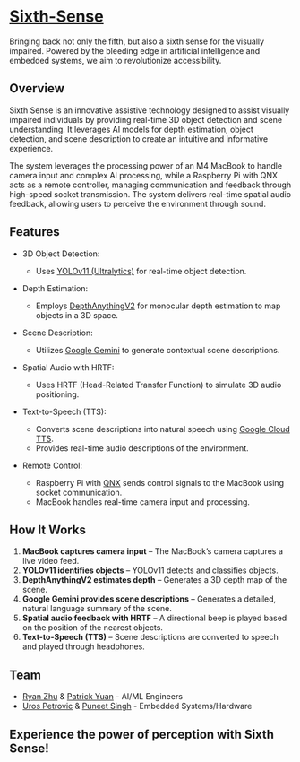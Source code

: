 # [Sixth-Sense]([url](https://devpost.com/software/sixth-sense-eczxnv))

Bringing back not only the fifth, but also a sixth sense for the visually impaired. Powered by the bleeding edge in artificial intelligence and embedded systems, we aim to revolutionize accessibility.

## Overview

Sixth Sense is an innovative assistive technology designed to assist visually impaired individuals by providing real-time 3D object detection and scene understanding. It leverages AI models for depth estimation, object detection, and scene description to create an intuitive and informative experience.

The system leverages the processing power of an M4 MacBook to handle camera input and complex AI processing, while a Raspberry Pi with QNX acts as a remote controller, managing communication and feedback through high-speed socket transmission. The system delivers real-time spatial audio feedback, allowing users to perceive the environment through sound.

## Features

- 3D Object Detection:
    - Uses [YOLOv11 (Ultralytics)](https://github.com/ultralytics/ultralytics) for real-time object detection.

- Depth Estimation:
    - Employs [DepthAnythingV2](https://github.com/DepthAnything/Depth-Anything-V2) for monocular depth estimation to map objects in a 3D space.

- Scene Description:
    - Utilizes [Google Gemini](https://deepmind.google/technologies/gemini/) to generate contextual scene descriptions.

- Spatial Audio with HRTF:
    - Uses HRTF (Head-Related Transfer Function) to simulate 3D audio positioning.

- Text-to-Speech (TTS):
    - Converts scene descriptions into natural speech using [Google Cloud TTS](https://cloud.google.com/text-to-speech).
    - Provides real-time audio descriptions of the environment.

- Remote Control:
    - Raspberry Pi with [QNX](https://blackberry.qnx.com/en/products/foundation-software/qnx-software-development-platform) sends control signals to the MacBook using socket communication.
    - MacBook handles real-time camera input and processing.

## How It Works

1. **MacBook captures camera input** – The MacBook’s camera captures a live video feed.
2. **YOLOv11 identifies objects** – YOLOv11 detects and classifies objects.
3. **DepthAnythingV2 estimates depth** – Generates a 3D depth map of the scene.
4. **Google Gemini provides scene descriptions** – Generates a detailed, natural language summary of the scene.
5. **Spatial audio feedback with HRTF** – A directional beep is played based on the position of the nearest objects.
6. **Text-to-Speech (TTS)** – Scene descriptions are converted to speech and played through headphones.

## Team

- [Ryan Zhu](https://github.com/Juno9170) & [Patrick Yuan](https://github.com/holycactusjuice) - AI/ML Engineers
- [Uros Petrovic](https://github.com/crooder1) & [Puneet Singh](https://github.com/punz1738) - Embedded Systems/Hardware

## Experience the power of perception with Sixth Sense!
